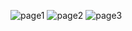 ![page1](https://user-images.githubusercontent.com/43224845/161626707-91ad467f-f37d-49bf-85b8-980f5814774b.png)
![page2](https://user-images.githubusercontent.com/43224845/161626719-77a8adec-69be-4f38-ade7-016ed583d6d2.png)
![page3](https://user-images.githubusercontent.com/43224845/161626726-f6f4d773-ec8f-4a11-a5e2-a60b252763b4.png)
